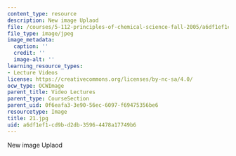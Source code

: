 ```yaml
---
content_type: resource
description: New image Uplaod
file: /courses/5-112-principles-of-chemical-science-fall-2005/a6df1ef1cd9bd2db35964478a17749b6_21.jpg
file_type: image/jpeg
image_metadata:
  caption: ''
  credit: ''
  image-alt: ''
learning_resource_types:
- Lecture Videos
license: https://creativecommons.org/licenses/by-nc-sa/4.0/
ocw_type: OCWImage
parent_title: Video Lectures
parent_type: CourseSection
parent_uid: 0f6eafa3-3e90-56ec-6097-f69475356be6
resourcetype: Image
title: 21.jpg
uid: a6df1ef1-cd9b-d2db-3596-4478a17749b6
---
```

New image Uplaod
